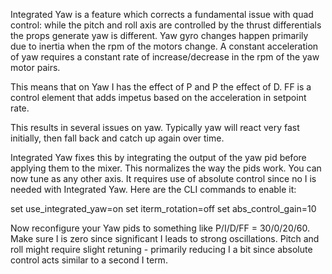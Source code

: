 Integrated Yaw is a feature which corrects a fundamental issue with quad control: while the pitch and roll axis are controlled by the thrust differentials the props generate yaw is different. Yaw gyro changes happen primarily due to inertia when the rpm of the motors change. A constant acceleration of yaw requires a constant rate of increase/decrease in the rpm of the yaw motor pairs.

This means that on Yaw I has the effect of P and P the effect of D. FF is a control element that adds impetus based on the acceleration in setpoint rate.

This results in several issues on yaw. Typically yaw will react very fast initially, then fall back and catch up again over time.

Integrated Yaw fixes this by integrating the output of the yaw pid before applying them to the mixer. This normalizes the way the pids work. You can now tune as any other axis. It requires use of absolute control since no I is needed with Integrated Yaw. Here are the CLI commands to enable it:

set use_integrated_yaw=on
set iterm_rotation=off
set abs_control_gain=10

Now reconfigure your Yaw pids to something like P/I/D/FF = 30/0/20/60. Make sure I is zero since significant I leads to strong oscillations. Pitch and roll might require slight retuning - primarily reducing I a bit since absolute control acts similar to a second I term.